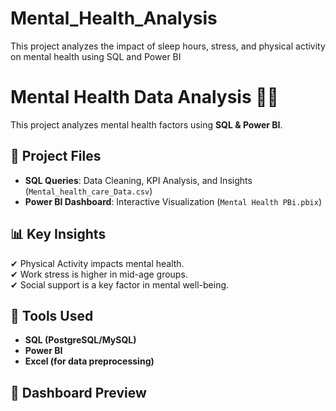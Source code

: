 # Mental_Health_Analysis
This project analyzes the impact of sleep hours, stress, and physical activity on mental health using SQL and Power BI
# Mental Health Data Analysis 🧠💡  
This project analyzes mental health factors using **SQL & Power BI**.

## 📂 Project Files  
- **SQL Queries**: Data Cleaning, KPI Analysis, and Insights (`Mental_health_care_Data.csv`)  
- **Power BI Dashboard**: Interactive Visualization (`Mental Health PBi.pbix`)   

## 📊 Key Insights  
✔ Physical Activity impacts mental health.  
✔ Work stress is higher in mid-age groups.  
✔ Social support is a key factor in mental well-being.  

## 🚀 Tools Used  
- **SQL (PostgreSQL/MySQL)**  
- **Power BI**  
- **Excel (for data preprocessing)**  

## 📸 Dashboard Preview  


